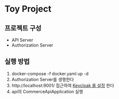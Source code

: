 # Toy Project

## 프로젝트 구성

- API Server
- Authorization Server

## 실행 방법

1. docker-compose -f docker.yaml up -d
2. Authorization Server를 생행한다
3. http://localhost:9001/
   접근하여 [Keycloak 를 설정](https://github.com/AlbertImKr/spring-boot-commerce-project/wiki/KeycloakSettings)
   한다
4. api의 CommerceApiApplication 실행

